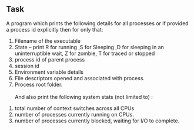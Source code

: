 # <h2>Task</h2>
A program which prints the following details for all processes or if provided a
process id explicitly then for only that:<br>
1. Filename of the executable
2. State – print R for running ,S for Sleeping ,D for sleeping in an uninterruptible
wait, Z for zombie, T for traced or stopped
3. process id of parent process
4. session id
5. Environment variable details
6. File descriptors opened and associated with process.
7. Process root folder.
<br><br>And also print the following system stats (not limited to) :
<ol>
<li>total number of context switches across all CPUs
<li>number of processes currently running on CPUs.
<li>number of processes currently blocked, waiting for I/O to complete.</ol>
